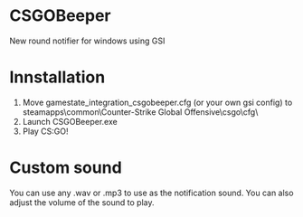 # CSGOBeeper
New round notifier for windows using GSI

# Innstallation
1. Move gamestate_integration_csgobeeper.cfg (or your own gsi config) to steamapps\common\Counter-Strike Global Offensive\csgo\cfg\
2. Launch CSGOBeeper.exe
3. Play CS:GO!

# Custom sound
You can use any .wav or .mp3 to use as the notification sound. You can also adjust the volume of the sound to play.
